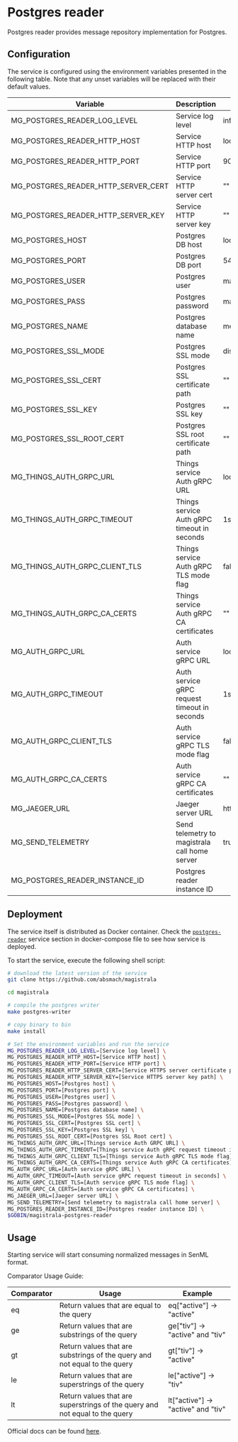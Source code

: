 # Postgres reader

Postgres reader provides message repository implementation for Postgres.

## Configuration

The service is configured using the environment variables presented in the
following table. Note that any unset variables will be replaced with their
default values.

| Variable                            | Description                                   | Default                       |
| ----------------------------------- | --------------------------------------------- | ----------------------------- |
| MG_POSTGRES_READER_LOG_LEVEL        | Service log level                             | info                          |
| MG_POSTGRES_READER_HTTP_HOST        | Service HTTP host                             | localhost                     |
| MG_POSTGRES_READER_HTTP_PORT        | Service HTTP port                             | 9009                          |
| MG_POSTGRES_READER_HTTP_SERVER_CERT | Service HTTP server cert                      | ""                            |
| MG_POSTGRES_READER_HTTP_SERVER_KEY  | Service HTTP server key                       | ""                            |
| MG_POSTGRES_HOST                    | Postgres DB host                              | localhost                     |
| MG_POSTGRES_PORT                    | Postgres DB port                              | 5432                          |
| MG_POSTGRES_USER                    | Postgres user                                 | magistrala                    |
| MG_POSTGRES_PASS                    | Postgres password                             | magistrala                    |
| MG_POSTGRES_NAME                    | Postgres database name                        | messages                      |
| MG_POSTGRES_SSL_MODE                | Postgres SSL mode                             | disabled                      |
| MG_POSTGRES_SSL_CERT                | Postgres SSL certificate path                 | ""                            |
| MG_POSTGRES_SSL_KEY                 | Postgres SSL key                              | ""                            |
| MG_POSTGRES_SSL_ROOT_CERT           | Postgres SSL root certificate path            | ""                            |
| MG_THINGS_AUTH_GRPC_URL             | Things service Auth gRPC URL                  | localhost:7000                |
| MG_THINGS_AUTH_GRPC_TIMEOUT         | Things service Auth gRPC timeout in seconds   | 1s                            |
| MG_THINGS_AUTH_GRPC_CLIENT_TLS      | Things service Auth gRPC TLS mode flag        | false                         |
| MG_THINGS_AUTH_GRPC_CA_CERTS        | Things service Auth gRPC CA certificates      | ""                            |
| MG_AUTH_GRPC_URL                    | Auth service gRPC URL                         | localhost:7001                |
| MG_AUTH_GRPC_TIMEOUT                | Auth service gRPC request timeout in seconds  | 1s                            |
| MG_AUTH_GRPC_CLIENT_TLS             | Auth service gRPC TLS mode flag               | false                         |
| MG_AUTH_GRPC_CA_CERTS               | Auth service gRPC CA certificates             | ""                            |
| MG_JAEGER_URL                       | Jaeger server URL                             | http://jaeger:4318//v1/traces |
| MG_SEND_TELEMETRY                   | Send telemetry to magistrala call home server | true                          |
| MG_POSTGRES_READER_INSTANCE_ID      | Postgres reader instance ID                   |                               |

## Deployment

The service itself is distributed as Docker container. Check the [`postgres-reader`](https://github.com/absmach/magistrala/blob/main/docker/addons/postgres-reader/docker-compose.yml#L17-L41) service section in
docker-compose file to see how service is deployed.

To start the service, execute the following shell script:

```bash
# download the latest version of the service
git clone https://github.com/absmach/magistrala

cd magistrala

# compile the postgres writer
make postgres-writer

# copy binary to bin
make install

# Set the environment variables and run the service
MG_POSTGRES_READER_LOG_LEVEL=[Service log level] \
MG_POSTGRES_READER_HTTP_HOST=[Service HTTP host] \
MG_POSTGRES_READER_HTTP_PORT=[Service HTTP port] \
MG_POSTGRES_READER_HTTP_SERVER_CERT=[Service HTTPS server certificate path] \
MG_POSTGRES_READER_HTTP_SERVER_KEY=[Service HTTPS server key path] \
MG_POSTGRES_HOST=[Postgres host] \
MG_POSTGRES_PORT=[Postgres port] \
MG_POSTGRES_USER=[Postgres user] \
MG_POSTGRES_PASS=[Postgres password] \
MG_POSTGRES_NAME=[Postgres database name] \
MG_POSTGRES_SSL_MODE=[Postgres SSL mode] \
MG_POSTGRES_SSL_CERT=[Postgres SSL cert] \
MG_POSTGRES_SSL_KEY=[Postgres SSL key] \
MG_POSTGRES_SSL_ROOT_CERT=[Postgres SSL Root cert] \
MG_THINGS_AUTH_GRPC_URL=[Things service Auth GRPC URL] \
MG_THINGS_AUTH_GRPC_TIMEOUT=[Things service Auth gRPC request timeout in seconds] \
MG_THINGS_AUTH_GRPC_CLIENT_TLS=[Things service Auth gRPC TLS mode flag] \
MG_THINGS_AUTH_GRPC_CA_CERTS=[Things service Auth gRPC CA certificates] \
MG_AUTH_GRPC_URL=[Auth service gRPC URL] \
MG_AUTH_GRPC_TIMEOUT=[Auth service gRPC request timeout in seconds] \
MG_AUTH_GRPC_CLIENT_TLS=[Auth service gRPC TLS mode flag] \
MG_AUTH_GRPC_CA_CERTS=[Auth service gRPC CA certificates] \
MG_JAEGER_URL=[Jaeger server URL] \
MG_SEND_TELEMETRY=[Send telemetry to magistrala call home server] \
MG_POSTGRES_READER_INSTANCE_ID=[Postgres reader instance ID] \
$GOBIN/magistrala-postgres-reader
```

## Usage

Starting service will start consuming normalized messages in SenML format.

Comparator Usage Guide:

| Comparator | Usage                                                                       | Example                            |
| ---------- | --------------------------------------------------------------------------- | ---------------------------------- |
| eq         | Return values that are equal to the query                                   | eq["active"] -> "active"           |
| ge         | Return values that are substrings of the query                              | ge["tiv"] -> "active" and "tiv"    |
| gt         | Return values that are substrings of the query and not equal to the query   | gt["tiv"] -> "active"              |
| le         | Return values that are superstrings of the query                            | le["active"] -> "tiv"              |
| lt         | Return values that are superstrings of the query and not equal to the query | lt["active"] -> "active" and "tiv" |

Official docs can be found [here](https://docs.magistrala.abstractmachines.fr).
